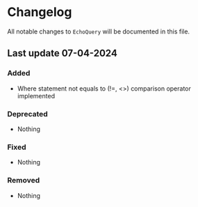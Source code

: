 # Changelog

All notable changes to `EchoQuery` will be documented in this file.

## Last update 07-04-2024

### Added
- Where statement not equals to (!=, <>) comparison operator implemented

### Deprecated
- Nothing

### Fixed
- Nothing

### Removed
- Nothing
